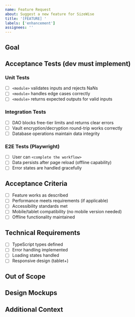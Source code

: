 ```yaml
---
name: Feature Request
about: Suggest a new feature for SizeWise
title: '[FEATURE] '
labels: ['enhancement']
assignees: ''
---
```


## Goal
<!-- What we're building and why -->

## Acceptance Tests (dev must implement)

### Unit Tests
- [ ] `<module>` validates inputs and rejects NaNs
- [ ] `<module>` handles edge cases correctly
- [ ] `<module>` returns expected outputs for valid inputs

### Integration Tests  
- [ ] DAO blocks free-tier limits and returns clear errors
- [ ] Vault encryption/decryption round-trip works correctly
- [ ] Database operations maintain data integrity

### E2E Tests (Playwright)
- [ ] User can `<complete the workflow>` 
- [ ] Data persists after page reload (offline capability)
- [ ] Error states are handled gracefully

## Acceptance Criteria
<!-- Specific, measurable requirements -->
- [ ] Feature works as described
- [ ] Performance meets requirements (if applicable)
- [ ] Accessibility standards met
- [ ] Mobile/tablet compatibility (no mobile version needed)
- [ ] Offline functionality maintained

## Technical Requirements
- [ ] TypeScript types defined
- [ ] Error handling implemented
- [ ] Loading states handled
- [ ] Responsive design (tablet+)

## Out of Scope
<!-- What this feature explicitly does NOT include -->

## Design Mockups
<!-- Attach any UI mockups or wireframes -->

## Additional Context
<!-- Any other context, screenshots, or examples -->
